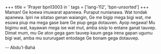 +++
title = 'Prayer bpn13003 in '
tags = ['lang-112', 'bpn-unsorted']
+++
Maman!  Ge koewa imuwarat apanewa.  Puraput nunianawa.  Wat tondak apanewa.  Ipiri ne sitatao genan waiangin, Ge me bigip mega bigi wat, me esuwa piup ma mega gase bare Ge piup gega dotauven.  Ayop negawa!  Mu bigimu wat, kayawan mega ise wat mut, amba sisip to entane ganat tauvep.  Dimat mum, mu Ge aton gega gam tauvep kaum gega irena gapan ugumu bigi wat, amba mu sururugaet entodage Ge bonam gega dotauvep.

-- Abdu'l-Bahá
